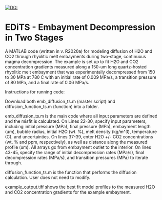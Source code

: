[![DOI](https://zenodo.org/badge/603305600.svg)](https://zenodo.org/doi/10.5281/zenodo.10042158)

# EDiTS - Embayment Decompression in Two Stages
A MATLAB code (written in v. R2020a) for modeling diffusion of H2O and CO2 through rhyolitic melt embayments during two-stage, continuous magma
decompression. The example is set up to fit H2O and CO2 concentration gradients measured along a 150-um long quartz-hosted rhyolitic melt embayment that
was experimentally decompressed from 150 to 30 MPa at 780 C with an initial rate of 0.009 MPa/s, a transition pressure of 80 MPa, and a final rate of 0.06 MPa/s.

Instructions for running code:

Download both emb_diffusion_ts.m (master script) and diffusion_function_ts.m (function) into a folder.

emb_diffusion_ts.m is the main code where all input parameters are defined and the misfit is calculated. On Lines 22-30, specify input parameters,
including initial pressure (MPa), final pressure (MPa), embayment length (um), bubble radius, initial H2O (wt. %), melt density (kg/m^3), temperature (C),
and uncertainties. On lines 37-39, enter H2O +/- CO2 concentrations (wt. % and ppm, respectively), as well as distance along the measured profile (um). All
arrays go from embayment outlet to the interior. On lines 43-45, specify the range of initial decompression rates (MPa/s), final decompression rates
(MPa/s), and transition pressures (MPa) to iterate through.

diffusion_function_ts.m is the function that performs the diffusion calculation. User does not need to modify.

example_output.tiff shows the best fit model profiles to the measured H2O and CO2 concentration gradients for the example embayment.
